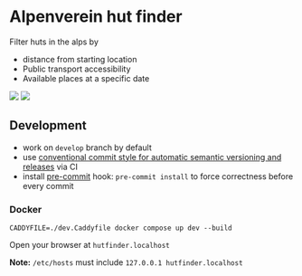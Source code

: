 # Alpenverein hut finder

Filter huts in the alps by
* distance from starting location
* Public transport accessibility
* Available places at a specific date

![](./doc/1.png)
![](./doc/2.png)

## Development

* work on `develop` branch by default
* use [conventional commit style for automatic semantic versioning and releases](https://engineering.deloitte.com.au/articles/semantic-versioning-with-conventional-commits) via CI
* install [pre-commit](https://pre-commit.com/) hook: `pre-commit install` to force correctness before every commit

### Docker

```
CADDYFILE=./dev.Caddyfile docker compose up dev --build
```

Open your browser at `hutfinder.localhost`

**Note:** `/etc/hosts` must include `127.0.0.1 hutfinder.localhost`
